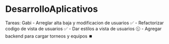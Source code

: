# DesarrolloAplicativos

Tareas:
  Gabi
    - Arreglar alta baja y modificacion de usuarios ✅
    - Refactorizar codigo de vista de usuarios ✅
    - Dar estilos a vista de usuarios 🕥
    - Agregar backend para cargar torneos y equipos ⏹️